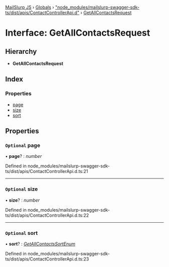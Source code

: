[MailSlurp JS](../README.md) › [Globals](../globals.md) › ["node_modules/mailslurp-swagger-sdk-ts/dist/apis/ContactControllerApi.d"](../modules/_node_modules_mailslurp_swagger_sdk_ts_dist_apis_contactcontrollerapi_d_.md) › [GetAllContactsRequest](_node_modules_mailslurp_swagger_sdk_ts_dist_apis_contactcontrollerapi_d_.getallcontactsrequest.md)

# Interface: GetAllContactsRequest

## Hierarchy

* **GetAllContactsRequest**

## Index

### Properties

* [page](_node_modules_mailslurp_swagger_sdk_ts_dist_apis_contactcontrollerapi_d_.getallcontactsrequest.md#optional-page)
* [size](_node_modules_mailslurp_swagger_sdk_ts_dist_apis_contactcontrollerapi_d_.getallcontactsrequest.md#optional-size)
* [sort](_node_modules_mailslurp_swagger_sdk_ts_dist_apis_contactcontrollerapi_d_.getallcontactsrequest.md#optional-sort)

## Properties

### `Optional` page

• **page**? : *number*

Defined in node_modules/mailslurp-swagger-sdk-ts/dist/apis/ContactControllerApi.d.ts:21

___

### `Optional` size

• **size**? : *number*

Defined in node_modules/mailslurp-swagger-sdk-ts/dist/apis/ContactControllerApi.d.ts:22

___

### `Optional` sort

• **sort**? : *[GetAllContactsSortEnum](../enums/_node_modules_mailslurp_swagger_sdk_ts_dist_apis_contactcontrollerapi_d_.getallcontactssortenum.md)*

Defined in node_modules/mailslurp-swagger-sdk-ts/dist/apis/ContactControllerApi.d.ts:23
